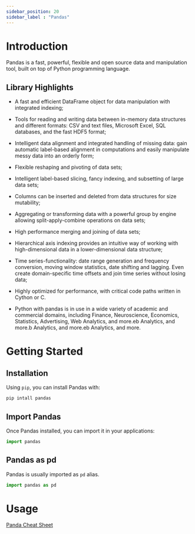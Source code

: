 ```yaml
---
sidebar_position: 20
sidebar_label : "Pandas"
---
```

# Introduction

Pandas is a fast, powerful, flexible and open source data and manipulation tool, built on top of Python programming language.

## Library Highlights

- A fast and efficient DataFrame object for data manipulation with integrated indexing;

- Tools for reading and writing data between in-memory data structures and different formats: CSV and text files, Microsoft Excel, SQL databases, and the fast HDF5 format;

- Intelligent data alignment and integrated handling of missing data: gain automatic label-based alignment in computations and easily manipulate messy data into an orderly form;

- Flexible reshaping and pivoting of data sets;

- Intelligent label-based slicing, fancy indexing, and subsetting of large data sets;

- Columns can be inserted and deleted from data structures for size mutability;

- Aggregating or transforming data with a powerful group by engine allowing split-apply-combine operations on data sets;

- High performance merging and joining of data sets;

- Hierarchical axis indexing provides an intuitive way of working with high-dimensional data in a lower-dimensional data structure;

- Time series-functionality: date range generation and frequency conversion, moving window statistics, date shifting and lagging. Even create domain-specific time offsets and join time series without losing data;

- Highly optimized for performance, with critical code paths written in Cython or C.

- Python with pandas is in use in a wide variety of academic and commercial domains, including Finance, Neuroscience, Economics, Statistics, Advertising, Web Analytics, and more.eb Analytics, and more.b Analytics, and more.eb Analytics, and more.

# Getting Started
## Installation

Using `pip`, you can install Pandas with:

```cmd
pip intall pandas
```
## Import Pandas
Once Pandas installed, you can import it in your applications:

```python
import pandas
```

## Pandas as pd
Pandas is usually imported as `pd` alias.
```python
import pandas as pd
```

# Usage

[Panda Cheat Sheet](https://pandas.pydata.org/Pandas_Cheat_Sheet.pdf)

